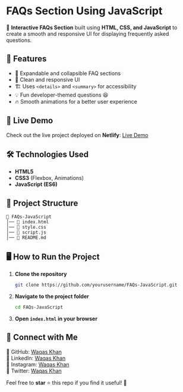 # FAQs Section Using JavaScript

🚀 **Interactive FAQs Section** built using **HTML, CSS, and JavaScript** to create a smooth and responsive UI for displaying frequently asked questions. 

## 📌 Features
- 📖 Expandable and collapsible FAQ sections
- 🎨 Clean and responsive UI
- 🏗️ Uses `<details>` and `<summary>` for accessibility
- 💡 Fun developer-themed questions 😆
- 🔥 Smooth animations for a better user experience

## 🔗 Live Demo
Check out the live project deployed on **Netlify**: [Live Demo](https://dynamic-faq-section.netlify.app/)
## 🛠️ Technologies Used
- **HTML5**
- **CSS3** (Flexbox, Animations)
- **JavaScript (ES6)**

## 📂 Project Structure
```
📂 FAQs-JavaScript
│── 📜 index.html
│── 📜 style.css
│── 📜 script.js
│── 📜 README.md
```

## 🖥️ How to Run the Project
1. **Clone the repository**
   ```sh
   git clone https://github.com/yourusername/FAQs-JavaScript.git
   ```
2. **Navigate to the project folder**
   ```sh
   cd FAQs-JavaScript
   ```
3. **Open `index.html` in your browser**



## 🚀 Connect with Me
📌 GitHub: [Waqas Khan](https://github.com/Waqas-Khan-CodeCanvas)  
📌 LinkedIn: [Waqas Khan](https://www.linkedin.com/in/waqas-khan-a68602343/) <br>
📌 Instagram: [Waqas Khan](https://www.instagram.com/waqas.khan623/)  
📌 Twitter: [Waqas Khan](https://twitter.com/yourusername)  

Feel free to **star** ⭐ this repo if you find it useful! 🚀
